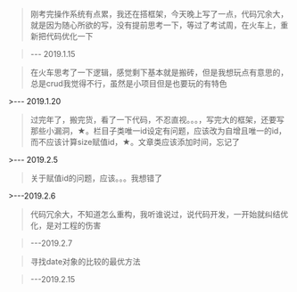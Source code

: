 > 刚考完操作系统有点累，我还在搭框架，今天晚上写了一点，代码冗余大，就是因为随心所欲的写，没有提前思考一下，等过了考试周，在火车上，重新把代码优化一下

> --- 2019.1.15



> 在火车思考了一下逻辑，感觉剩下基本就是搬砖，但是我想玩点有意思的，总是crud我觉得不行，虽然是小项目但是也要玩的有特色

﻿>--- 2019.1.20



> 过完年了，搬完货，看了一下代码，不忍直视。。。，写完大的框架，还要写那些小漏洞，★。栏目子类唯一id设定有问题，应该改为自增且唯一的id，而不应该计算size赋值id，★。文章类应该添加时间，忘记了

﻿>--- 2019.2.5



> 关于赋值id的问题，应该。。。我想错了 

﻿>---2019.2.6



> 代码冗余大，不知道怎么重构，我听谁说过，说代码开发，一开始就纠结优化，是对工程的伤害

> ---2019.2.7



> 寻找date对象的比较的最优方法

> ---2019.2.15